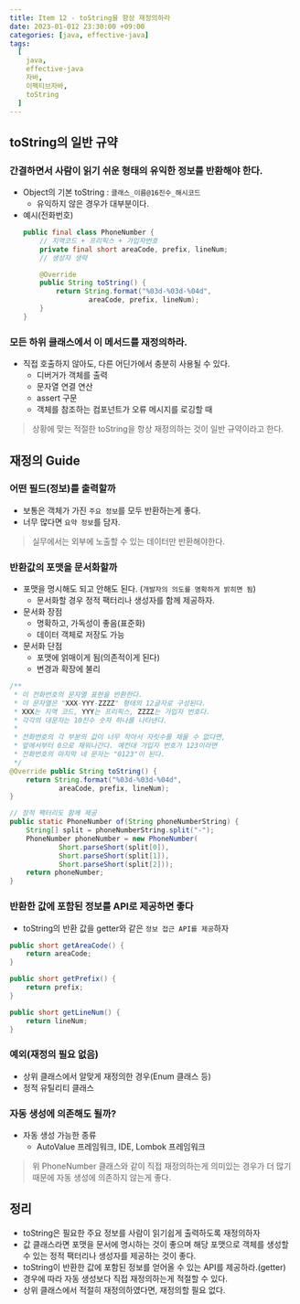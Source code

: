 ```yaml
---
title: Item 12 - toString을 항상 재정의하라
date: 2023-01-012 23:30:00 +09:00
categories: [java, effective-java]
tags:
  [
    java, 
    effective-java
    자바, 
    이펙티브자바,
    toString
  ]
---
```



## toString의 일반 규약

### 간결하면서 사람이 읽기 쉬운 형태의 유익한 정보를 반환해야 한다.

- Object의 기본 toString : `클래스_이름@16진수_해시코드`
    - 유익하지 않은 경우가 대부분이다.
- 예시(전화번호)
    ```java
    public final class PhoneNumber {
        // 지역코드 + 프리픽스 + 가입자번호
        private final short areaCode, prefix, lineNum;
        // 생성자 생략
    
        @Override
        public String toString() {
            return String.format("%03d-%03d-%04d",
                    areaCode, prefix, lineNum);
        }
    }
    ```

### 모든 하위 클래스에서 이 메서드를 재정의하라.

- 직접 호출하지 않아도, 다른 어딘가에서 충분히 사용될 수 있다.
    - 디버거가 객체를 출력
    - 문자열 연결 연산
    - assert 구문
    - 객체를 참조하는 컴포넌트가 오류 메시지를 로깅할 때

> 상황에 맞는 적절한 toString을 항상 재정의하는 것이 일반 규약이라고 한다.


## 재정의 Guide

### 어떤 필드(정보)를 출력할까

- 보통은 객체가 가진 `주요 정보`를 모두 반환하는게 좋다.
- 너무 많다면 `요약 정보`를 담자.

> 실무에서는 외부에 노출할 수 있는 데이터만 반환해야한다.

### 반환값의 포맷을 문서화할까

- 포맷을 명시해도 되고 안해도 된다. (`개발자의 의도를 명확하게 밝히면 됨`)
    - 문서화할 경우 정적 팩터리나 생성자를 함께 제공하자.
- 문서화 장점
    - 명확하고, 가독성이 좋음(표준화)
    - 데이터 객체로 저장도 가능
- 문서화 단점
    - 포맷에 얽매이게 됨(의존적이게 된다)
    - 변경과 확장에 불리

```java
/**
 * 이 전화번호의 문자열 표현을 반환한다.
 * 이 문자열은 "XXX-YYY-ZZZZ" 형태의 12글자로 구성된다.
 * XXX는 지역 코드, YYY는 프리픽스, ZZZZ는 가입자 번호다.
 * 각각의 대문자는 10진수 숫자 하나를 나타낸다.
 *
 * 전화번호의 각 부분의 값이 너무 작아서 자릿수를 채울 수 없다면,
 * 앞에서부터 0으로 채워나간다. 예컨대 가입자 번호가 123이라면
 * 전화번호의 마지막 네 문자는 "0123"이 된다.
 */
@Override public String toString() {
    return String.format("%03d-%03d-%04d",
            areaCode, prefix, lineNum);
}

// 정적 팩터리도 함께 제공
public static PhoneNumber of(String phoneNumberString) {
    String[] split = phoneNumberString.split("-");
    PhoneNumber phoneNumber = new PhoneNumber(
            Short.parseShort(split[0]),
            Short.parseShort(split[1]),
            Short.parseShort(split[2]));
    return phoneNumber;
}
```

### 반환한 값에 포함된 정보를 API로 제공하면 좋다

- toString의 반환 값을 getter와 같은 `정보 접근 API를 제공`하자

```java
public short getAreaCode() {
    return areaCode;
}

public short getPrefix() {
    return prefix;
}

public short getLineNum() {
    return lineNum;
}
```

### 예외(재정의 필요 없음)

- 상위 클래스에서 알맞게 재정의한 경우(Enum 클래스 등)
- 정적 유틸리티 클래스

### 자동 생성에 의존해도 될까?

- 자동 생성 가능한 종류
    - AutoValue 프레임워크, IDE, Lombok 프레임워크

> 위 PhoneNumber 클래스와 같이 직접 재정의하는게 의미있는 경우가 더 많기 때문에 자동 생성에 의존하지 않는게 좋다.

## 정리

- toString은 필요한 주요 정보를 사람이 읽기쉽게 출력하도록 재정의하자
- 값 클래스라면 포맷을 문서에 명시하는 것이 좋으며 해당 포맷으로 객체를 생성할 수 있는 정적 팩터리나 생성자를 제공하는 것이 좋다.
- toString이 반환한 값에 포함된 정보를 얻어올 수 있는 API를 제공하라.(getter)
- 경우에 따라 자동 생성보다 직접 재정의하는게 적절할 수 있다.
- 상위 클래스에서 적절히 재정의하였다면, 재정의할 필요 없다.
